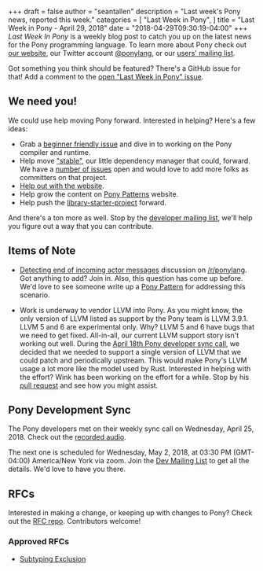 +++
draft = false
author = "seantallen"
description = "Last week's Pony news, reported this week."
categories = [
    "Last Week in Pony",
]
title = "Last Week in Pony - April 29, 2018"
date = "2018-04-29T09:30:19-04:00"
+++
_Last Week In Pony_ is a weekly blog post to catch you up on the latest news for the Pony programming language. To learn more about Pony check out [our website](ponylang.io), our Twitter account [@ponylang](https://twitter.com/ponylang), or our [users' mailing list](https://pony.groups.io/g/user). 

Got something you think should be featured? There's a GitHub issue for that! Add a comment to the [open "Last Week in Pony" issue](https://github.com/ponylang/ponylang.github.io/issues?q=is%3Aissue+is%3Aopen+label%3Alast-week-in-pony).
<!--more-->

## We need you!

We could use help moving Pony forward. Interested in helping? Here's a few ideas:

- Grab a [beginner friendly issue](https://github.com/ponylang/ponyc/issues?q=is%3Aopen+is%3Aissue+label%3A%22complexity%3A+beginner+friendly%22) and dive in to working on the Pony compiler and runtime.
- Help move ["stable"](https://github.com/ponylang/pony-stable), our little dependency manager that could, forward. We have a [number of issues](https://github.com/ponylang/pony-stable/issues) open and would love to add more folks as committers on that project.
- [Help out with the website](https://github.com/ponylang/ponylang.github.io/issues).
- Help grow the content on [Pony Patterns](https://github.com/ponylang/pony-patterns/) website.
- Help push the [library-starter-project](https://github.com/ponylang/library-project-starter/issues) forward.

And there's a ton more as well. Stop by the [developer mailing list](https://pony.groups.io/g/dev/), we'll help you figure out a way that you can contribute.

## Items of Note

- [Detecting end of incoming actor messages](https://www.reddit.com/r/ponylang/comments/8eelbs/detecting_end_of_incoming_actor_messages/) discussion on [/r/ponylang](https://www.reddit.com/r/ponylang/). Got anything to add? Join in. Also, this question has come up before. We'd love to see someone write up a [Pony Pattern](https://patterns.ponylang.io/) for addressing this scenario.

- Work is underway to vendor LLVM into Pony. As you might know, the only version of LLVM listed as support by the Pony team is LLVM 3.9.1. LLVM 5 and 6 are experimental only. Why? LLVM 5 and 6 have bugs that we need to get fixed. All-in-all, our current LLVM support story isn't working out well. During the [April 18th Pony developer sync call](https://pony.groups.io/g/dev/files/Pony%20Sync/2018_04_18), we decided that we needed to support a single version of LLVM that we could patch and periodically upstream. This would make Pony's LLVM usage a lot more like the model used by Rust. Interested in helping with the effort? Wink has been working on the effort for a while. Stop by his [pull request](https://github.com/ponylang/ponyc/pull/2663) and see how you might assist.


## Pony Development Sync

The Pony developers met on their weekly sync call on Wednesday, April 25, 2018. Check out the [recorded audio](https://pony.groups.io/g/dev/files/Pony%20Sync/2018_04_25).

The next one is scheduled for Wednesday, May 2, 2018, at 03:30 PM (GMT-04:00) America/New York via zoom. Join the [Dev Mailing List](https://pony.groups.io/g/dev) to get all the details. We'd love to have you there.


## RFCs

Interested in making a change, or keeping up with changes to Pony? Check out the [RFC repo](https://github.com/ponylang/rfcs). Contributors welcome!

### Approved RFCs
  
- [Subtyping Exclusion](https://github.com/ponylang/rfcs/blob/master/text/0054-subtyping-exclusion.md)

